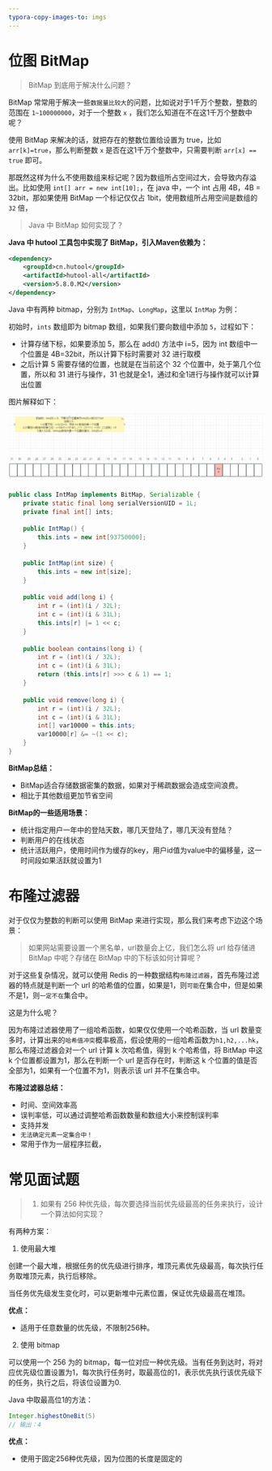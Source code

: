 ```yaml
---
typora-copy-images-to: imgs
---
```




# 位图 BitMap



> BitMap 到底用于解决什么问题？

BitMap 常常用于解决一些`数据量比较大`的问题，比如说对于1千万个整数，整数的范围在 `1~100000000`，对于一个整数 `x` ，我们怎么知道在不在这1千万个整数中呢？

使用 BitMap 来解决的话，就把存在的整数位置给设置为 true，比如 `arr[k]=true`，那么判断整数 `x` 是否在这1千万个整数中，只需要判断 `arr[x] == true` 即可。

那既然这样为什么不使用数组来标记呢？因为数组所占空间过大，会导致内存溢出。比如使用 `int[] arr = new int[10];`，在 java 中，一个 int 占用 4B，4B = 32bit，那如果使用 BitMap 一个标记仅仅占 1bit，使用数组所占用空间是数组的 `32` 倍，



> Java 中 BitMap 如何实现了？



**Java 中 hutool 工具包中实现了 BitMap，引入Maven依赖为：**

```xml
<dependency>
    <groupId>cn.hutool</groupId>
    <artifactId>hutool-all</artifactId>
    <version>5.8.0.M2</version>
</dependency>
```



Java 中有两种 bitmap，分别为 `IntMap`、`LongMap`，这里以 `IntMap` 为例：

初始时，`ints` 数组即为 bitmap 数组，如果我们要向数组中添加 `5`，过程如下：

- 计算存储下标，如果要添加 5，那么在 add() 方法中 i=5，因为 int 数组中一个位置是 4B=32bit，所以计算下标时需要对 32 进行取模
- 之后计算 5 需要存储的位置，也就是在当前这个 32 个位置中，处于第几个位置，所以和 31 进行与操作，31 也就是全1，通过和全1进行与操作就可以计算出位置

图片解释如下：

![1697302919324](imgs/1697302919324.png)

```java
public class IntMap implements BitMap, Serializable {
    private static final long serialVersionUID = 1L;
    private final int[] ints;

    public IntMap() {
        this.ints = new int[93750000];
    }

    public IntMap(int size) {
        this.ints = new int[size];
    }

    public void add(long i) {
        int r = (int)(i / 32L);
        int c = (int)(i & 31L);
        this.ints[r] |= 1 << c;
    }

    public boolean contains(long i) {
        int r = (int)(i / 32L);
        int c = (int)(i & 31L);
        return (this.ints[r] >>> c & 1) == 1;
    }

    public void remove(long i) {
        int r = (int)(i / 32L);
        int c = (int)(i & 31L);
        int[] var10000 = this.ints;
        var10000[r] &= ~(1 << c);
    }
}
```

**BitMap总结：**

- BitMap适合存储数据密集的数据，如果对于稀疏数据会造成空间浪费。
- 相比于其他数组更加节省空间



**BitMap的一些适用场景：**

- 统计指定用户一年中的登陆天数，哪几天登陆了，哪几天没有登陆？
- 判断用户的在线状态
- 统计活跃用户，使用时间作为缓存的key，用户id值为value中的偏移量，这一时间段如果活跃就设置为1



# 布隆过滤器

对于仅仅为整数的判断可以使用 BitMap 来进行实现，那么我们来考虑下边这个场景：

> 如果网站需要设置一个黑名单，url数量会上亿，我们怎么将 url 给存储进 BitMap 中呢？存储在 BitMap 中的下标该如何计算呢？

对于这些复杂情况，就可以使用 Redis 的一种数据结构`布隆过滤器`，首先布隆过滤器的特点就是判断一个 url 的哈希值的位置，如果是1，则`可能`在集合中，但是如果不是1，则`一定不在`集合中。

这是为什么呢？

因为布隆过滤器使用了一组哈希函数，如果仅仅使用一个哈希函数，当 url 数量变多时，计算出来的`哈希值冲突`概率极高，假设使用的一组哈希函数为`h1,h2,...hk`，那么布隆过滤器会对一个 url 计算 k 次哈希值，得到 k 个哈希值，将 BitMap 中这 k 个位置都设置为1，那么在判断一个 url 是否存在时，判断这 k 个位置的值是否全部为1，如果有一个位置不为1，则表示该 url 并不在集合中。



**布隆过滤器总结：**

- 时间、空间效率高
- 误判率低，可以通过调整哈希函数数量和数组大小来控制误判率
- 支持并发
- `无法确定元素一定集合中！` 
- 常用于作为一层程序拦截，





# 常见面试题

> 1. 如果有 256 种优先级，每次要选择当前优先级最高的任务来执行，设计一个算法如何实现？

有两种方案：

1. 使用最大堆

创建一个最大堆，根据任务的优先级进行排序，堆顶元素优先级最高，每次执行任务取堆顶元素，执行后移除。

当任务优先级发生变化时，可以更新堆中元素位置，保证优先级最高在堆顶。

**优点：**

- 适用于任意数量的优先级，不限制256种。



2. 使用 bitmap

可以使用一个 256 为的 bitmap，每一位对应一种优先级。当有任务到达时，将对应优先级位置设置为1，每次执行任务时，取最高位的1，表示优先执行该优先级下的任务，执行之后，将该位设置为0.



Java 中取最高位1的方法：

```java
Integer.highestOneBit(5)
// 输出：4  
```



**优点：**

- 使用于固定256种优先级，因为位图的长度是固定的